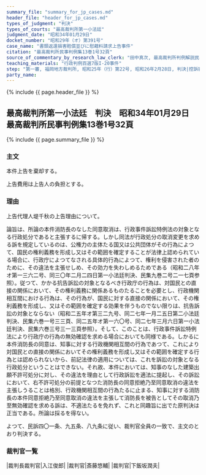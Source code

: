 ```yaml
---
summary_file: "summary_for_jp_cases.md"
header_file: "header_for_jp_cases.md"
types_of_judgment: "判決"
types_of_courts: "最高裁判所第一小法廷"
judgment_date: "昭和34年01月29日"
docket_number: "昭和29年（オ）第391号"
case_name: "書類返還損害賠償並びに慰藉料請求上告事件"
citation: "最高裁判所民事判例集13巻1号32頁"
source_of_commentary_by_research_law_clerk: "田中真次, 最高裁判所判例解説民事篇昭和34年度8頁"
teaching_materials: "行政判例百選7版I-20事件"
step: "第一審, 福岡地方裁判所, 昭和25年（行）第22号, 昭和26年2月28日, 判決|控訴審, 福岡高等裁判所, 昭和26年（ネ）第495号, 昭和29年, 2月26日, 判決"
party_name:
---
```


{% include {{ page.header_file }}  %}

## 最高裁判所第一小法廷　判決　昭和34年01月29日　最高裁判所民事判例集13巻1号32頁




{% include {{ page.summary_file }}  %}















### 主文



本件上告を棄却する。

上告費用は上告人の負担とする。





### 理由



上告代理人堤千秋の上告理由について。

論旨は、所論の本件消防長のなした同意取消は、行政事件訴訟特例法の対象となる行政処分であると主張するに帰する。しかし同法が行政処分の取消変更を求める訴を規定しているのは、公権力の主体たる国又は公共団体がその行為によつて、国民の権利義務を形成し又はその範囲を確定することが法律上認められている場合に、行政庁によつてなされる具体的行為によつて、権利を侵害された者のために、その違法を主張せしめ、その効力を失わしめるためである（昭和二八年オ第一三六二号、同三〇年二月二四日第一小法廷判決、民集九巻二号二一七頁参照）。従つて、かかる抗告訴訟の対象となるべき行政庁の行為は、対国民との直接の関係において、その権利義務に関係あるものたることを必要とし、行政機関相互間における行為は、その行為が、国民に対する直接の関係において、その権利義務を形成し、又はその範囲を確定する効果を伴うものでない限りは、抗告訴訟の対象とならない（昭和二五年オ第三二九号、同二七年一月二五日第二小法廷判決、民集六巻一号三三頁、同二五年オ第一六〇号、同二七年三月六日第一小法廷判決、民集六巻三号三一三頁参照）。そして、このことは、行政事件訴訟特例法により行政庁の行為の無効確認を求める場合においても同様である。しかるに本件消防長の同意は、知事に対する行政機関相互間の行為であつて、これにより対国民との直接の関係においてその権利義務を形成し又はその範囲を確定する行為とは認められないから、前記法律の適用については、これを訴訟の対象となる行政処分ということはできない。それ故、本件においては、知事のなした建築出願不許可処分に対し、その違法を理由として行政訴訟を適法に提起し、その訴訟において、右不許可処分の前提となつた消防長の同意拒絶乃至同意取消の違法を主張しうることは格別、行政機関相互間の行為たるに止まる、知事に対する消防長の本件同意拒絶乃至同意取消の違法を主張して消防長を被告としてその取消乃至無効確認を求める訴は、不適法たるを免れず、これと同趣旨に出でた原判決は正当である。所論は採るを得ない。

よつて、民訴四〇一条、九五条、八九条に従い、裁判官全員の一致で、主文のとおり判決する。

### 裁判官一覧

|裁判長裁判官|入江俊郎|
|裁判官|斎藤悠輔|
|裁判官|下飯坂潤夫|




